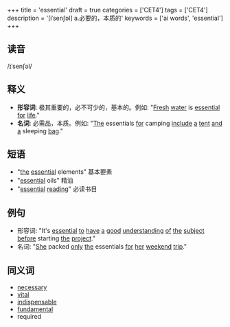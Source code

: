 +++
title = 'essential'
draft = true
categories = ['CET4']
tags = ['CET4']
description = '[iˈsen∫əl] a.必要的，本质的'
keywords = ['ai words', 'essential']
+++

## 读音
/ɪˈsenʃəl/

## 释义
- **形容词**: 极其重要的，必不可少的，基本的。例如: "[Fresh](/zh/post/fresh/) [water](/zh/post/water/) is [essential](/zh/post/essential/) [for](/zh/post/for/) [life](/zh/post/life/)."
- **名词**: 必需品，本质。例如: "[The](/zh/post/the/) essentials [for](/zh/post/for/) camping [include](/zh/post/include/) [a](/zh/post/a/) [tent](/zh/post/tent/) [and](/zh/post/and/) [a](/zh/post/a/) sleeping [bag](/zh/post/bag/)."

## 短语
- "[the](/zh/post/the/) [essential](/zh/post/essential/) elements" 基本要素
- "[essential](/zh/post/essential/) oils" 精油
- "[essential](/zh/post/essential/) [reading](/zh/post/reading/)" 必读书目

## 例句
- 形容词: "It's [essential](/zh/post/essential/) [to](/zh/post/to/) [have](/zh/post/have/) [a](/zh/post/a/) [good](/zh/post/good/) [understanding](/zh/post/understanding/) [of](/zh/post/of/) [the](/zh/post/the/) [subject](/zh/post/subject/) [before](/zh/post/before/) starting [the](/zh/post/the/) [project](/zh/post/project/)."
- 名词: "[She](/zh/post/she/) packed [only](/zh/post/only/) [the](/zh/post/the/) essentials [for](/zh/post/for/) [her](/zh/post/her/) [weekend](/zh/post/weekend/) [trip](/zh/post/trip/)."

## 同义词
- [necessary](/zh/post/necessary/)
- [vital](/zh/post/vital/)
- [indispensable](/zh/post/indispensable/)
- [fundamental](/zh/post/fundamental/)
- required

